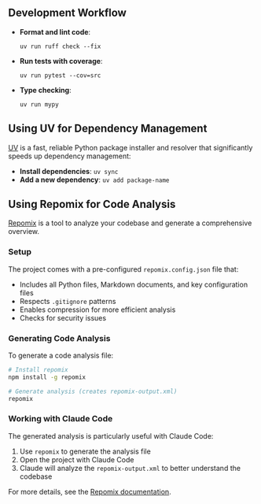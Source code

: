 ## Development Workflow

- **Format and lint code**:
  ```
  uv run ruff check --fix
  ```

- **Run tests with coverage**:
  ```
  uv run pytest --cov=src
  ```

- **Type checking**:
  ```
  uv run mypy
  ```

## Using UV for Dependency Management

[UV](https://github.com/astral-sh/uv) is a fast, reliable Python package installer and resolver that significantly speeds up dependency management:

- **Install dependencies**: `uv sync`
- **Add a new dependency**: `uv add package-name`

## Using Repomix for Code Analysis

[Repomix](https://github.com/yamadashy/repomix) is a tool to analyze your codebase and generate a comprehensive overview.

### Setup

The project comes with a pre-configured `repomix.config.json` file that:
- Includes all Python files, Markdown documents, and key configuration files
- Respects `.gitignore` patterns
- Enables compression for more efficient analysis
- Checks for security issues

### Generating Code Analysis

To generate a code analysis file:

```bash
# Install repomix
npm install -g repomix

# Generate analysis (creates repomix-output.xml)
repomix
```

### Working with Claude Code

The generated analysis is particularly useful with Claude Code:

1. Use `repomix` to generate the analysis file
2. Open the project with Claude Code
3. Claude will analyze the `repomix-output.xml` to better understand the codebase

For more details, see the [Repomix documentation](https://github.com/yamadashy/repomix).